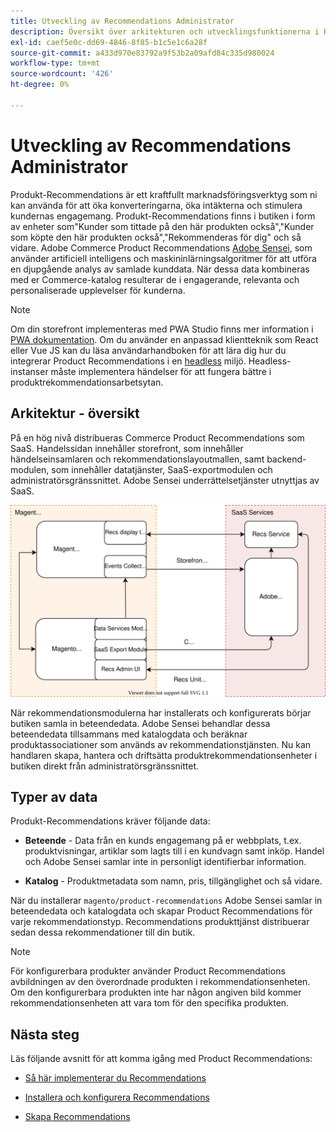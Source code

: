 ```yaml
---
title: Utveckling av Recommendations Administrator
description: Översikt över arkitekturen och utvecklingsfunktionerna i Recommendations.
exl-id: caef5e0c-dd69-4846-8f85-b1c5e1c6a28f
source-git-commit: a433d970e83792a9f53b2a09afd84c335d980024
workflow-type: tm+mt
source-wordcount: '426'
ht-degree: 0%

---
```


# Utveckling av Recommendations Administrator

Produkt-Recommendations är ett kraftfullt marknadsföringsverktyg som ni kan använda för att öka konverteringarna, öka intäkterna och stimulera kundernas engagemang. Produkt-Recommendations finns i butiken i form av enheter som&quot;Kunder som tittade på den här produkten också&quot;,&quot;Kunder som köpte den här produkten också&quot;,&quot;Rekommenderas för dig&quot; och så vidare. Adobe Commerce Product Recommendations [Adobe Sensei](https://www.adobe.com/sensei.html), som använder artificiell intelligens och maskininlärningsalgoritmer för att utföra en djupgående analys av samlade kunddata. När dessa data kombineras med er Commerce-katalog resulterar de i engagerande, relevanta och personaliserade upplevelser för kunderna.

>[!NOTE]
>
>Om din storefront implementeras med PWA Studio finns mer information i [PWA dokumentation](https://developer.adobe.com/commerce/pwa-studio/integrations/product-recommendations/). Om du använder en anpassad klientteknik som React eller Vue JS kan du läsa användarhandboken för att lära dig hur du integrerar Product Recommendations i en [headless](headless.md) miljö. Headless-instanser måste implementera händelser för att fungera bättre i produktrekommendationsarbetsytan.

## Arkitektur - översikt

På en hög nivå distribueras Commerce Product Recommendations som SaaS. Handelssidan innehåller storefront, som innehåller händelseinsamlaren och rekommendationslayoutmallen, samt backend-modulen, som innehåller datatjänster, SaaS-exportmodulen och administratörsgränssnittet. Adobe Sensei underrättelsetjänster utnyttjas av SaaS.

![Produktrekommendationsarkitektur - diagram](assets/arch-diag-sensei.svg)

När rekommendationsmodulerna har installerats och konfigurerats börjar butiken samla in beteendedata. Adobe Sensei behandlar dessa beteendedata tillsammans med katalogdata och beräknar produktassociationer som används av rekommendationstjänsten. Nu kan handlaren skapa, hantera och driftsätta produktrekommendationsenheter i butiken direkt från administratörsgränssnittet.

## Typer av data

Produkt-Recommendations kräver följande data:

- **Beteende** - Data från en kunds engagemang på er webbplats, t.ex. produktvisningar, artiklar som lagts till i en kundvagn samt inköp. Handel och Adobe Sensei samlar inte in personligt identifierbar information.

- **Katalog** - Produktmetadata som namn, pris, tillgänglighet och så vidare.

När du installerar `magento/product-recommendations` Adobe Sensei samlar in beteendedata och katalogdata och skapar Product Recommendations för varje rekommendationstyp. Recommendations produkttjänst distribuerar sedan dessa rekommendationer till din butik.

>[!NOTE]
>
>För konfigurerbara produkter använder Product Recommendations avbildningen av den överordnade produkten i rekommendationsenheten. Om den konfigurerbara produkten inte har någon angiven bild kommer rekommendationsenheten att vara tom för den specifika produkten.

## Nästa steg

Läs följande avsnitt för att komma igång med Product Recommendations:

- [Så här implementerar du Recommendations](implementation-workflow.md)

- [Installera och konfigurera Recommendations](install-configure.md)

- [Skapa Recommendations](create.md)
